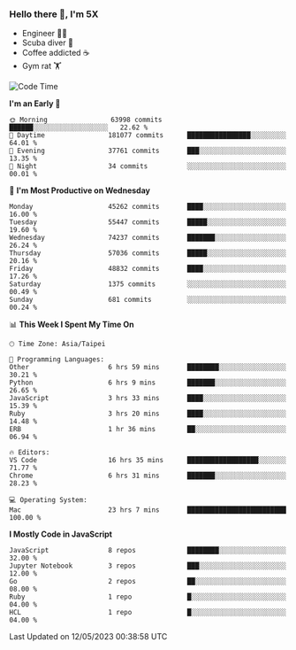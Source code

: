 ### Hello there 👋, I'm 5X

* Engineer 👨‍💻
* Scuba diver 🤿
* Coffee addicted ☕️
* Gym rat 🏋️

<!--START_SECTION:waka-->
![Code Time](http://img.shields.io/badge/Code%20Time-150%20hrs%2041%20mins-blue)

**I'm an Early 🐤** 

```text
🌞 Morning                63998 commits       ██████░░░░░░░░░░░░░░░░░░░   22.62 % 
🌆 Daytime                181077 commits      ████████████████░░░░░░░░░   64.01 % 
🌃 Evening                37761 commits       ███░░░░░░░░░░░░░░░░░░░░░░   13.35 % 
🌙 Night                  34 commits          ░░░░░░░░░░░░░░░░░░░░░░░░░   00.01 % 
```
📅 **I'm Most Productive on Wednesday** 

```text
Monday                   45262 commits       ████░░░░░░░░░░░░░░░░░░░░░   16.00 % 
Tuesday                  55447 commits       █████░░░░░░░░░░░░░░░░░░░░   19.60 % 
Wednesday                74237 commits       ███████░░░░░░░░░░░░░░░░░░   26.24 % 
Thursday                 57036 commits       █████░░░░░░░░░░░░░░░░░░░░   20.16 % 
Friday                   48832 commits       ████░░░░░░░░░░░░░░░░░░░░░   17.26 % 
Saturday                 1375 commits        ░░░░░░░░░░░░░░░░░░░░░░░░░   00.49 % 
Sunday                   681 commits         ░░░░░░░░░░░░░░░░░░░░░░░░░   00.24 % 
```


📊 **This Week I Spent My Time On** 

```text
🕑︎ Time Zone: Asia/Taipei

💬 Programming Languages: 
Other                    6 hrs 59 mins       ████████░░░░░░░░░░░░░░░░░   30.21 % 
Python                   6 hrs 9 mins        ███████░░░░░░░░░░░░░░░░░░   26.65 % 
JavaScript               3 hrs 33 mins       ████░░░░░░░░░░░░░░░░░░░░░   15.39 % 
Ruby                     3 hrs 20 mins       ████░░░░░░░░░░░░░░░░░░░░░   14.48 % 
ERB                      1 hr 36 mins        ██░░░░░░░░░░░░░░░░░░░░░░░   06.94 % 

🔥 Editors: 
VS Code                  16 hrs 35 mins      ██████████████████░░░░░░░   71.77 % 
Chrome                   6 hrs 31 mins       ███████░░░░░░░░░░░░░░░░░░   28.23 % 

💻 Operating System: 
Mac                      23 hrs 7 mins       █████████████████████████   100.00 % 
```

**I Mostly Code in JavaScript** 

```text
JavaScript               8 repos             ████████░░░░░░░░░░░░░░░░░   32.00 % 
Jupyter Notebook         3 repos             ███░░░░░░░░░░░░░░░░░░░░░░   12.00 % 
Go                       2 repos             ██░░░░░░░░░░░░░░░░░░░░░░░   08.00 % 
Ruby                     1 repo              █░░░░░░░░░░░░░░░░░░░░░░░░   04.00 % 
HCL                      1 repo              █░░░░░░░░░░░░░░░░░░░░░░░░   04.00 % 
```




 Last Updated on 12/05/2023 00:38:58 UTC
<!--END_SECTION:waka-->
